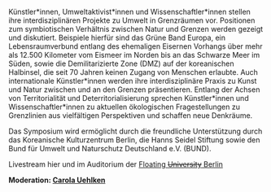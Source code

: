 Künstler\*innen, Umweltaktivist\*innen und Wissenschaftler\*innen stellen ihre interdisziplinären Projekte zu Umwelt in Grenzräumen vor. Positionen zum symbiotischen Verhältnis zwischen Natur und Grenzen werden gezeigt und diskutiert. Beispiele hierfür sind das Grüne Band Europa, ein Lebensraumverbund entlang des ehemaligen Eisernen Vorhangs über mehr als 12.500 Kilometer vom Eismeer im Norden bis an das Schwarze Meer im Süden, sowie die Demilitarizierte Zone (DMZ) auf der koreanischen Halbinsel, die seit 70 Jahren keinen Zugang von Menschen erlaubte. Auch internationale Künstler\*innen werden ihre interdisziplinäre Praxis zu Kunst und Natur zwischen und an den Grenzen präsentieren. Entlang der Achsen von Territorialität und Deterritorialisierung sprechen Künstler\*innen und Wissenschaftler\*innen zu aktuellen ökologischen Fragestellungen zu Grenzlinien aus vielfältigen Perspektiven und schaffen neue Denkräume.

Das Symposium wird ermöglicht durch die freundliche Unterstützung durch das Koreanische Kulturzentrum Berlin, die Hanns Seidel Stiftung sowie den Bund für Umwelt und
Naturschutz Deutschland e.V. (BUND).

Livestream hier und im Auditorium der [Floating ~~University~~ Berlin](http://www.floatinguniversity.org/)

**Moderation: [Carola Uehlken](https://www.carolauehlken.com/)**
